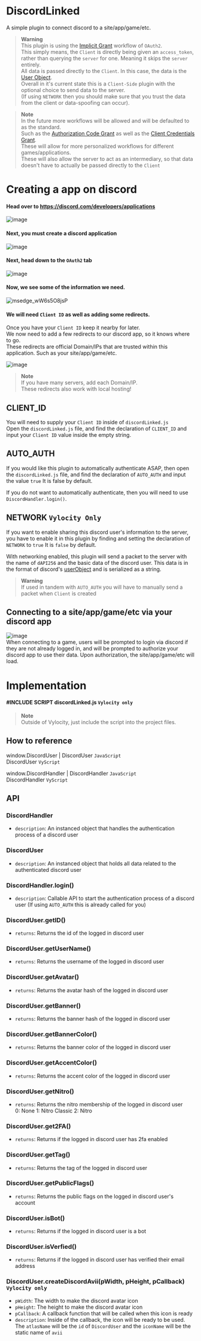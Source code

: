 # DiscordLinked  
A simple plugin to connect discord to a site/app/game/etc.    

> **Warning**  
This plugin is using the [Implicit Grant](https://discord.com/developers/docs/topics/oauth2#implicit-grant) workflow of `OAuth2`.  
This simply means, the `Client` is directly being given an `access_token`, rather than querying the `server` for one. Meaning it skips the `server` entirely.  
All data is passed directly to the `Client`. In this case, the data is the [User Object](https://discord.com/developers/docs/resources/user).  
Overall in it's current state this is a `Client-Side` plugin with the optional choice to send data to the server.  
(If using `NETWORK` then you should make sure that you trust the data from the client or data-spoofing can occur).  

> **Note**  
In the future more workflows will be allowed and will be defaulted to as the standard.  
Such as the [Authorization Code Grant](https://discord.com/developers/docs/topics/oauth2#authorization-code-grant) as well as the [Client Credentials Grant](https://discord.com/developers/docs/topics/oauth2#client-credentials-grant).  
These will allow for more personalized workflows for different games/applications.  
These will also allow the server to act as an intermediary, so that data doesn't have to actually be passed directly to the `Client`  



# Creating a app on discord

#### Head over to https://discord.com/developers/applications

![image](https://user-images.githubusercontent.com/56242467/195375349-4b11f7af-302a-47a8-8614-d8b09f4c3656.png)

#### Next, you must create a discord application

![image](https://user-images.githubusercontent.com/56242467/195375540-ec7e240e-5118-4144-bd88-b8b9d81dcfb2.png)

#### Next, head down to the `OAuth2` tab

![image](https://user-images.githubusercontent.com/56242467/195375665-ee319e7d-205b-4d26-ab36-b401c02101b6.png)

#### Now, we see some of the information we need. 
![msedge_wW6s5O8jsP](https://user-images.githubusercontent.com/56242467/195515837-e7dd08c8-bd46-430b-bb9b-1f6e8b29aa31.png)

#### We will need `Client ID` as well as adding some redirects.

Once you have your `Client ID` keep it nearby for later.  
We now need to add a few redirects to our discord app, so it knows where to go.  
These redirects are official Domain/IPs that are trusted within this application. Such as your site/app/game/etc.    

![image](https://user-images.githubusercontent.com/56242467/195378346-78bbf89e-c6df-4265-bd2b-3d5c345e24c1.png)

> **Note**  
> If you have many servers, add each Domain/IP.  
> These redirects also work with local hosting!

## CLIENT_ID  

You will need to supply your `Client ID` inside of `discordLinked.js`  
Open the `discordLinked.js` file, and find the declaration of `CLIENT_ID` and input your `Client ID` value inside the empty string.  

## AUTO_AUTH

If you would like this plugin to automatically authenticate ASAP, then open the `discordLinked.js` file, and find the declaration of `AUTO_AUTH` and input the value `true` It is false by default.  

If you do not want to automatically authenticate, then you will need to use `DiscordHandler.login()`.

## NETWORK `Vylocity Only` 

If you want to enable sharing this discord user's information to the server, you have to enable it in this plugin by finding and setting the declaration of `NETWORK` to `true` It is `false` by default.  

With networking enabled, this plugin will send a packet to the server with the name of `dAPI256` and the basic data of the discord user. This data is in the format of discord's [userObject](https://discord.com/developers/docs/resources/user#user-object) and is serialized as a string.  

> **Warning**  
If used in tandem with `AUTO_AUTH` you will have to manually send a packet when `Client` is created  

## Connecting to a site/app/game/etc via your discord app    
![image](https://user-images.githubusercontent.com/56242467/195381931-e89f7ed2-237d-4422-9c4f-29bd86add424.png)  
When connecting to a game, users will be prompted to login via discord if they are not already logged in, and will be prompted to authorize your discord app to use their data.
Upon authorization, the site/app/game/etc will load.  

# Implementation  

#### #INCLUDE SCRIPT discordLinked.js  `Vylocity only`

> **Note**  
> Outside of Vylocity, just include the script into the project files.  

## How to reference  
window.DiscordUser | DiscordUser `JavaScript`  
DiscordUser `VyScript`

window.DiscordHandler | DiscordHandler `JavaScript`  
DiscordHandler `VyScript`  

## API  

### DiscordHandler
   - `description`: An instanced object that handles the authentication process of a discord user  

### DiscordUser
   - `description`: An instanced object that holds all data related to the authenticated discord user   

###  DiscordHandler.login()
   - `description`: Callable API to start the authentication process of a discord user  (If using `AUTO_AUTH` this is already called for you)  
   
###  DiscordUser.getID()
   - `returns`: Returns the id of the logged in discord user  

###  DiscordUser.getUserName()
   - `returns`: Returns the username of the logged in discord user    

###  DiscordUser.getAvatar()
   - `returns`: Returns the avatar hash of the logged in discord user 

###  DiscordUser.getBanner()
   - `returns`: Returns the banner hash of the logged in discord user 

###  DiscordUser.getBannerColor()
   - `returns`: Returns the banner color of the logged in discord user 

###  DiscordUser.getAccentColor()
   - `returns`: Returns the accent color of the logged in discord user 

###  DiscordUser.getNitro()
   - `returns`: Returns the nitro membership of the logged in discord user  
    0: None
    1: Nitro Classic
    2: Nitro

###  DiscordUser.get2FA()
   - `returns`: Returns if the logged in discord user has 2fa enabled  

###  DiscordUser.getTag()
   - `returns`: Returns the tag of the logged in discord user  

###  DiscordUser.getPublicFlags()
   - `returns`: Returns the public flags on the logged in discord user's account  

###  DiscordUser.isBot()
   - `returns`: Returns if the logged in discord user is a bot  

###  DiscordUser.isVerfied()
   - `returns`: Returns if the logged in discord user has verified their email address  

###  DiscordUser.createDiscordAvii(pWidth, pHeight, pCallback)  `Vylocity only`
   - `pWidth`: The width to make the discord avatar icon     
   - `pHeight`: The height to make the discord avatar icon    
   - `pCallback`: A callback function that will be called when this icon is ready    
   - `description`: Inside of the callback, the icon will be ready to be used. The `atlasName` will be the `id` of `DiscordUser` and the `iconName` will be the static name of `avii`  
